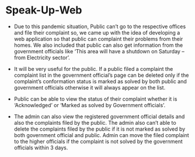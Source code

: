 # Speak-Up-Web

* Due to this pandemic situation, Public can’t go to the respective offices and file their complaint so, we came up with the idea of developing a web application so that public can complaint their problems from their homes. We also included that public can also get information from the government officials like ‘This area will have a shutdown on Saturday – from Electricity sector’. 

* It will be very useful for the public. If a public filed a complaint the complaint list in the government official’s page can be deleted only if the complaint’s conformation status is marked as solved by both public and government officials otherwise it will always appear on the list. 

* Public can be able to view the status of their complaint whether it is ‘Acknowledged’ or ‘Marked as solved by Government officials’. 

* The admin can also view the registered government official details and also the complaints filed by the public. The admin also can’t able to delete the complaints filed by the public if it is not marked as solved by both government official and public. Admin can move the filed complaint to the higher officials if the complaint is not solved by the government officials within 3 days.
